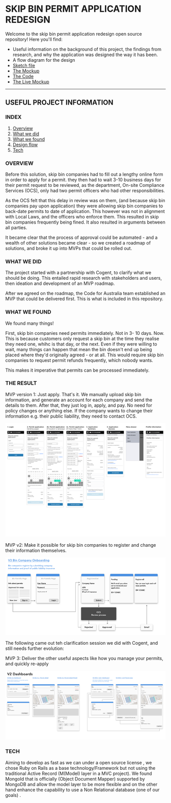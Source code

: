 # SKIP BIN PERMIT APPLICATION REDESIGN

Welcome to the skip bin permit application redesign open source repository! Here you'll find:

* Useful information on the background of this project, the findings from research, and why the application was designed the way it has been.
* A flow diagram for the design
* [Sketch file](https://github.com/CodeforAustralia/com-skip-bins/blob/master/design/MVPV1-Permit-app-responsive-V1.4.sketch) 
* [The Mockup](https://github.com/CodeforAustralia/com-skip-bins/tree/master/docs)
* [The Code](https://github.com/CodeforAustralia/com-skip-bins/tree/master/code)
* [The Live Mockup](https://codeforaustralia.github.io/com-skip-bins/)

____


## USEFUL PROJECT INFORMATION

### INDEX

1. [Overview](#overview)
2. [What we did](#what-we-did)
3. [What we found](#what-we-found)
4. [Design flow](#design-flow)
4. [Tech](#Tech)

### OVERVIEW

Before this solution, skip bin companies had to fill out a lengthy online form in order to apply for a permit. they then had to wait 3-10 business days for their permit request to be reviewed, as the department, On-site Compliance Services (OCS), only had two permit officers who had other responsibilities. 

As the OCS felt that this delay in review was on them, (and because skip bin companies pay upon application) they were allowing skip bin companies to back-date permits to date of application. This however was not in alignment with Local Laws, and the officers who enforce them. This resulted in skip bin companies frequently being fined. It also resulted in arguments between all parties.

It became clear that the process of approval could be automated - and a wealth of other solutions became clear - so we created a roadmap of solutions, and broke it up into MVPs that could be rolled out.

### WHAT WE DID

The project started with a partnership with Cogent, to clarify what we should be doing. This entailed rapid research with stakeholders and users, then ideation and development of an MVP roadmap.

After we agreed on the roadmap, the Code for Australia team established an MVP that could be delivered first. This is what is included in this repository.  

### WHAT WE FOUND

We found many things! 

First, skip bin companies need permits immediately. Not in 3- 10 days. Now. This is because customers only request a skip bin at the time they realise they need one, whihc is that day, or the next. Even if they were willing to wait, many things can happen that mean the bin doesn't end up being placed where they'd originally agreed - or at all. This would require skip bin companies to request permit refunds frequently, which nobody wants.

This makes it imperative that permits can be processed immediately.

### THE RESULT

MVP version 1: Just apply. That's it. We manually upload skip bin information, and generate an account for each company and send the details to them. After that, they just log in, apply, and pay. No need for policy changes or anything else. If the company wants to change their information e.g. their public liability, they need to contact OCS.

![Image showing the design flow, from login, to application, to payment, and successful payment. It also includes the menu and how you review your business information and log out.](https://github.com/CodeforAustralia/com-skip-bins/blob/master/imgs/flow.jpg) 

MVP v2: Make it possible for skip bin companies to register and change their information themselves.

![alt text](https://github.com/CodeforAustralia/com-skip-bins/blob/master/imgs/Onboarding.PNG) 


The following came out teh clarification session we did with Cogent, and still needs further evolution:

MVP 3: Deliver the other useful aspects like how you manage your permits, and quickly re-apply

![alt text](https://github.com/CodeforAustralia/com-skip-bins/blob/master/imgs/Dashboard.PNG) 

### TECH

Aiming to develop as fast as we can under a open source license , we chose Ruby on Rails as a base technology/Framework but not using the traditional Active Record (M(Model) layer in a  MVC project). We found MongoId that is officially (Object Document Mapper) supported by MongoDB and allow the model layer to be more flexible and on the other hand enhance the capability to use a Non Relational database (one of our goals) .

